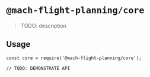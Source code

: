 # `@mach-flight-planning/core`

> TODO: description

## Usage

```
const core = require('@mach-flight-planning/core');

// TODO: DEMONSTRATE API
```
